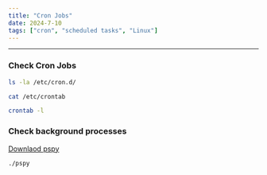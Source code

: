 ```yaml
---
title: "Cron Jobs"
date: 2024-7-10
tags: ["cron", "scheduled tasks", "Linux"]
---
```


---
### Check Cron Jobs

```bash
ls -la /etc/cron.d/
```

```bash
cat /etc/crontab
```

```bash
crontab -l
```

### Check background processes

[Downlaod pspy](https://github.com/DominicBreuker/pspy)

```bash
./pspy
```

<br>
